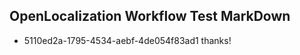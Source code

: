 ## OpenLocalization Workflow Test MarkDown
* 5110ed2a-1795-4534-aebf-4de054f83ad1 thanks!

<!--HONumber=Jul16_HO2-->


